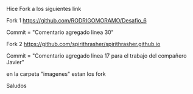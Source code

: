 Hice Fork a los siguientes link

Fork 1
https://github.com/RODRIGOMORAMO/Desafio_6

Commit = "Comentario agregado linea 30"

Fork 2
https://github.com/spirithrasher/spirithrasher.github.io

Commit = "Comentario agregado linea 17 para el trabajo del compañero Javier"

en la carpeta "imagenes" estan los fork

Saludos
